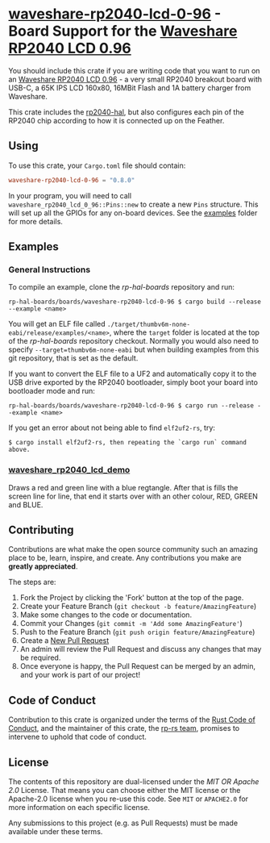 # [waveshare-rp2040-lcd-0-96] - Board Support for the [Waveshare RP2040 LCD 0.96]

You should include this crate if you are writing code that you want to run on
an [Waveshare RP2040 LCD 0.96] - a very small RP2040 breakout board with USB-C, 
a 65K IPS LCD 160x80, 16MBit Flash and 1A battery charger from Waveshare.

This crate includes the [rp2040-hal], but also configures each pin of the
RP2040 chip according to how it is connected up on the Feather.

[Waveshare RP2040 LCD 0.96]: https://www.waveshare.com/wiki/RP2040-LCD-0.96
[waveshare-rp2040-lcd-0-96]: https://github.com/rp-rs/rp-hal-boards/tree/main/boards/waveshare-rp2040-lcd-0-96
[rp2040-hal]: https://github.com/rp-rs/rp-hal/tree/main/rp2040-hal
[Raspberry Silicon RP2040]: https://www.raspberrypi.org/products/rp2040/

## Using

To use this crate, your `Cargo.toml` file should contain:

```toml
waveshare-rp2040-lcd-0-96 = "0.8.0"
```

In your program, you will need to call `waveshare_rp2040_lcd_0_96::Pins::new` to create
a new `Pins` structure. This will set up all the GPIOs for any on-board
devices. See the [examples](./examples) folder for more details.

## Examples

### General Instructions

To compile an example, clone the _rp-hal-boards_ repository and run:

```console
rp-hal-boards/boards/waveshare-rp2040-lcd-0-96 $ cargo build --release --example <name>
```

You will get an ELF file called
`./target/thumbv6m-none-eabi/release/examples/<name>`, where the `target`
folder is located at the top of the _rp-hal-boards_ repository checkout. Normally
you would also need to specify `--target=thumbv6m-none-eabi` but when
building examples from this git repository, that is set as the default.

If you want to convert the ELF file to a UF2 and automatically copy it to the
USB drive exported by the RP2040 bootloader, simply boot your board into
bootloader mode and run:

```console
rp-hal-boards/boards/waveshare-rp2040-lcd-0-96 $ cargo run --release --example <name>
```

If you get an error about not being able to find `elf2uf2-rs`, try:

```console
$ cargo install elf2uf2-rs, then repeating the `cargo run` command above.
```

### [waveshare_rp2040_lcd_demo](./examples/waveshare_rp2040_lcd_demo.rs)

Draws a red and green line with a blue regtangle.
After that is fills the screen line for line, that end it starts over with an
other colour, RED, GREEN and BLUE.

## Contributing

Contributions are what make the open source community such an amazing place to
be, learn, inspire, and create. Any contributions you make are **greatly
appreciated**.

The steps are:

1. Fork the Project by clicking the 'Fork' button at the top of the page.
2. Create your Feature Branch (`git checkout -b feature/AmazingFeature`)
3. Make some changes to the code or documentation.
4. Commit your Changes (`git commit -m 'Add some AmazingFeature'`)
5. Push to the Feature Branch (`git push origin feature/AmazingFeature`)
6. Create a [New Pull Request](https://github.com/rp-rs/rp-hal-boards/pulls)
7. An admin will review the Pull Request and discuss any changes that may be required.
8. Once everyone is happy, the Pull Request can be merged by an admin, and your work is part of our project!

## Code of Conduct

Contribution to this crate is organized under the terms of the [Rust Code of
Conduct][CoC], and the maintainer of this crate, the [rp-rs team], promises
to intervene to uphold that code of conduct.

[CoC]: CODE_OF_CONDUCT.md
[rp-rs team]: https://github.com/orgs/rp-rs/teams/rp-rs

## License

The contents of this repository are dual-licensed under the _MIT OR Apache
2.0_ License. That means you can choose either the MIT license or the
Apache-2.0 license when you re-use this code. See `MIT` or `APACHE2.0` for more
information on each specific license.

Any submissions to this project (e.g. as Pull Requests) must be made available
under these terms.
